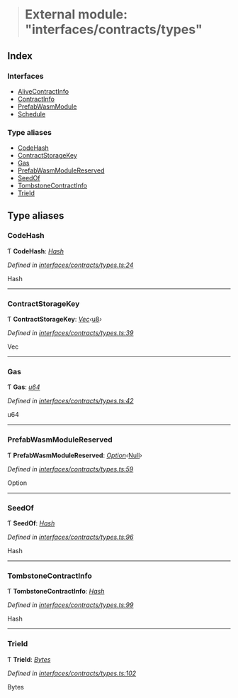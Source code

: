 > # External module: "interfaces/contracts/types"

## Index

### Interfaces

* [AliveContractInfo](../interfaces/_interfaces_contracts_types_.alivecontractinfo.md)
* [ContractInfo](../interfaces/_interfaces_contracts_types_.contractinfo.md)
* [PrefabWasmModule](../interfaces/_interfaces_contracts_types_.prefabwasmmodule.md)
* [Schedule](../interfaces/_interfaces_contracts_types_.schedule.md)

### Type aliases

* [CodeHash](_interfaces_contracts_types_.md#codehash)
* [ContractStorageKey](_interfaces_contracts_types_.md#contractstoragekey)
* [Gas](_interfaces_contracts_types_.md#gas)
* [PrefabWasmModuleReserved](_interfaces_contracts_types_.md#prefabwasmmodulereserved)
* [SeedOf](_interfaces_contracts_types_.md#seedof)
* [TombstoneContractInfo](_interfaces_contracts_types_.md#tombstonecontractinfo)
* [TrieId](_interfaces_contracts_types_.md#trieid)

## Type aliases

###  CodeHash

Ƭ **CodeHash**: *[Hash](../interfaces/_interfaceregistry_.interfaceregistry.md#hash)*

*Defined in [interfaces/contracts/types.ts:24](https://github.com/polkadot-js/api/blob/400f33f/packages/types/src/interfaces/contracts/types.ts#L24)*

Hash

___

###  ContractStorageKey

Ƭ **ContractStorageKey**: *[Vec](../classes/_codec_vec_.vec.md)‹*[u8](../interfaces/_interfaceregistry_.interfaceregistry.md#u8)*›*

*Defined in [interfaces/contracts/types.ts:39](https://github.com/polkadot-js/api/blob/400f33f/packages/types/src/interfaces/contracts/types.ts#L39)*

Vec<u8>

___

###  Gas

Ƭ **Gas**: *[u64](../interfaces/_interfaceregistry_.interfaceregistry.md#u64)*

*Defined in [interfaces/contracts/types.ts:42](https://github.com/polkadot-js/api/blob/400f33f/packages/types/src/interfaces/contracts/types.ts#L42)*

u64

___

###  PrefabWasmModuleReserved

Ƭ **PrefabWasmModuleReserved**: *[Option](../classes/_codec_option_.option.md)‹*[Null](../classes/_primitive_null_.null.md)*›*

*Defined in [interfaces/contracts/types.ts:59](https://github.com/polkadot-js/api/blob/400f33f/packages/types/src/interfaces/contracts/types.ts#L59)*

Option<Null>

___

###  SeedOf

Ƭ **SeedOf**: *[Hash](../interfaces/_interfaceregistry_.interfaceregistry.md#hash)*

*Defined in [interfaces/contracts/types.ts:96](https://github.com/polkadot-js/api/blob/400f33f/packages/types/src/interfaces/contracts/types.ts#L96)*

Hash

___

###  TombstoneContractInfo

Ƭ **TombstoneContractInfo**: *[Hash](../interfaces/_interfaceregistry_.interfaceregistry.md#hash)*

*Defined in [interfaces/contracts/types.ts:99](https://github.com/polkadot-js/api/blob/400f33f/packages/types/src/interfaces/contracts/types.ts#L99)*

Hash

___

###  TrieId

Ƭ **TrieId**: *[Bytes](../classes/_primitive_bytes_.bytes.md)*

*Defined in [interfaces/contracts/types.ts:102](https://github.com/polkadot-js/api/blob/400f33f/packages/types/src/interfaces/contracts/types.ts#L102)*

Bytes